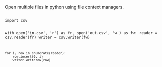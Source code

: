 <p>Open multiple files in python using file context managers.</p>

<code name="python">
import csv


with open('in.csv', 'r') as fr, open('out.csv', 'w') as fw:
    reader = csv.reader(fr)
    writer = csv.writer(fw)

    for i, row in enumerate(reader):
        row.insert(0, i)
        writer.writerow(row)
</code>